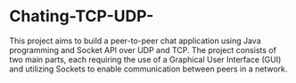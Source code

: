 # Chating-TCP-UDP-
This project aims to build a peer-to-peer chat application using Java programming and Socket API over UDP and TCP. The project consists of two main parts, each requiring the use of a Graphical User Interface (GUI) and utilizing Sockets to enable communication between peers in a network.

